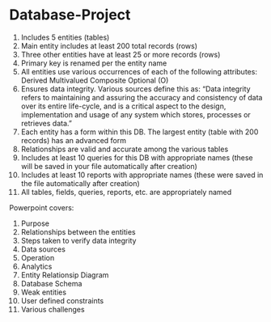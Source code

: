 # Database-Project

1. Includes 5 entities (tables)
2. Main entity includes at least 200 total records (rows)
3. Three other entities have at least 25 or more records (rows)
4. Primary key is renamed per the entity name
5. All entities use various occurrences of each of the following attributes:
  Derived
  Multivalued
  Composite
  Optional (O)
6. Ensures data integrity.  Various sources define this as: “Data integrity refers to maintaining and assuring the accuracy and consistency of data over its entire life-cycle, and is a critical aspect to the design, implementation and usage of any system which stores, processes or retrieves data.”
7. Each entity has a form within this DB. The largest entity (table with 200 records) has an advanced form
9. Relationships are valid and accurate among the various tables
10. Includes at least 10 queries for this DB with appropriate names (these will be saved in your file automatically after creation)
11. Includes at least 10 reports with appropriate names (these were saved in the file automatically after creation)
12. All tables, fields, queries, reports, etc. are appropriately named

Powerpoint covers:
1. Purpose
2. Relationships between the entities
3. Steps taken to verify data integrity
4. Data sources
5. Operation
6. Analytics
7. Entity Relationsip Diagram
8. Database Schema
9. Weak entities
10. User defined constraints
11. Various challenges
